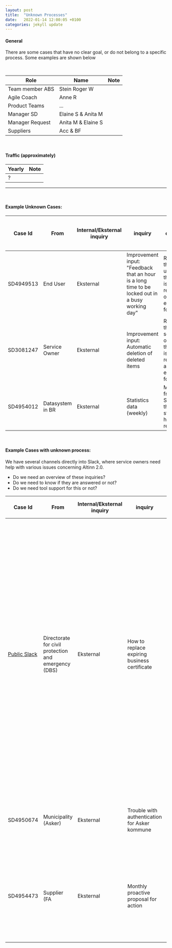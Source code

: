 ```yaml
---
layout: post
title:  "Unknown Processes"
date:   2022-01-14 12:00:05 +0100
categories: jekyll update
---
```


#### General
There are some cases that have no clear goal, or do not belong to a specific process.
Some examples are shown below 

<br />

| Role | Name | Note |
| -- | -- | -- |
| Team member ABS | Stein Roger W |  |
| Agile Coach | Anne R |  |
| Product Teams | ... |  |
| Manager SD | Elaine S & Anita M |  |
| Manager Request | Anita M & Elaine S |  |
| Suppliers | Acc & BF |  |

<br />

#### Traffic (approximately)

| Yearly | Note |
| -- | -- |
| ? |  |

---

<br />

#### **Example Unknown Cases:**

| Case Id | From | Internal/Eksternal inquiry | inquiry | The desired outcome of the case | Contributors | Information security | Note |
| -- | -- | -- | -- | -- | -- | -- | -- |
| SD4949513 | End User  | Eksternal | Improvement input: "Feedback that an hour is a long time to be locked out in a busy working day"| Reply to the end user that the input is registered, or expected follow-up | ABS <br /> SD <br /> Request Team <br />Internal Product Team | | |
| SD3081247 | Service Owner | Eksternal | Improvement input: Automatic deletion of deleted items  | Reply to the service owner that the input is registered, and expected follow-up | SD <br />Request Team <br /> Product Team | | SLA Cooperation Agreement |
| SD4954012 | Datasystem in BR | Eksternal | Statistics data (weekly) | Message from SERES that statistics have been received | SD <br /> Request Team <br /> Team Seres | | Waste? |

<br />

#### **Example Cases with unknown process:**

We have several channels directly into Slack, where service owners need help with various issues concerning Altinn 2.0.
- Do we need an overview of these inquiries?
- Do we need to know if they are answered or not?
- Do we need tool support for this or not? 

| Case Id | From | Internal/Eksternal inquiry | inquiry | The desired outcome of the case | Contributors | Information security | Note |
| -- | -- | -- | -- | -- | -- | -- | -- |
| <a href="https://altinn.slack.com/archives/CGXG2G19T/p1637313296035400">Public Slack</a> | Directorate for civil protection and emergency (DBS) | Eksternal | How to replace expiring business certificate | Answer how to replace expiring business certificate | SD <br /> Request Team <br /> Team Coach <br /> Product Team <br /> Supplier | n/a | **History:** <br /> - Questions in this channel comes from and is beeing handeled mainly by technicians. <br /> - Nobody could answer this, and the customer was asked to send the question to tjenesteeier@altinn.no (SD) <br /> - Case Id SD - SD4950719 <br /> - SD escalated the case to Request RF23161. <br /> - The Request was escalated to Team Authorisation (RFT25534), and discussed in <a href="https://altinndevops.slack.com/files/USLACKBOT/F02NP5E4M7A/rft25534__fornye_virksomhetssertifikat"></a>Slack. <br /> - A long discussion in Slack with resources from several teams, ended in an order to Accenture. <br /> <br /> **Question:** <br /> - Are there many cases that are handled this way? <br /> - How should the case have been handled, so that it gave better value to the customer  <br /> - Will it be possible in the short term to remove any waste in such cases? |
| SD4950674 | Municipality (Asker)  | Eksternal | Trouble with authentication for Asker kommune | Help with the authentication | SD <br /> Request Team <br /> Team Coach <br /> Product Team | | This is a excample of a case that servicedesk maybe could have solved by asking questions to the submitter (Municipality), instead of sending the case to the Product Team  |
| SD4954473 | Supplier (FA | Eksternal | Monthly proactive proposal for action  | Give feedback on whether the proposed measure should be introduced or not  | SD <br /> Request Team <br /> Product Teams | | Every month Team Infrastructure receieves 2 proactive suggestions from Basefarm per month. Sometimes it takes a long time to answer these suggestions. Accenture also send us 2 proactive suggestions per month, but they registers their cases <a href="https://dev.azure.com/digdir/Altinn/_workitems/edit/18919">here:</a> |

